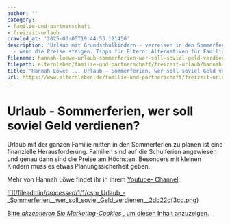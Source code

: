```yaml
---
author: ''
category:
- familie-und-partnerschaft
- freizeit-urlaub
crawled_at: '2025-03-05T19:44:53.121450'
description: 'Urlaub mit Grundschulkindern - verreisen in den Sommerferien? Schulferien
  - wenn die Preise steigen. Tipps für Eltern: Alternativen für Familien mit Kindern'
filename: hannah-loewe-urlaub-sommerferien-wer-soll-soviel-geld-verdienen.md
filepath: elternleben/familie-und-partnerschaft/freizeit-urlaub/hannah-loewe-urlaub-sommerferien-wer-soll-soviel-geld-verdienen.md
title: 'Hannah Löwe: ... Urlaub – Sommerferien, wer soll soviel Geld verdienen?'
url: https://www.elternleben.de/familie-und-partnerschaft/freizeit-urlaub/hannah-loewe-urlaub-sommerferien-wer-soll-soviel-geld-verdienen/
---
```


#  Urlaub - Sommerferien, wer soll soviel Geld verdienen?

Urlaub mit der ganzen Familie mitten in den Sommerferien zu planen ist eine
finanzielle Herausforderung. Familien sind auf die Schulferien angewiesen und
genau dann sind die Preise am Höchsten. Besonders mit kleinen Kindern muss es
etwas Planungssicherheit geben.

Mehr von Hannah Löwe findet ihr in ihrem [Youtube-
Channel](https://www.youtube.com/channel/UC-150_R5aEyxKB96PWqACHA).

[ ![](/fileadmin/_processed_/1/1/csm_Urlaub_-
_Sommerferien__wer_soll_soviel_Geld_verdienen__2db22df3cd.png)
](javascript:Cookiebot.renew\(\))

[Bitte _akzeptieren Sie Marketing-Cookies_ , um diesen Inhalt
anzuzeigen.](javascript:Cookiebot.renew\(\))

